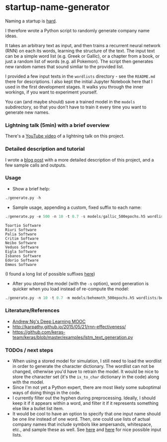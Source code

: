 # startup-name-generator

Naming a startup is [hard](https://mashable.com/2012/10/04/startup-naming/). 

I therefore wrote a Python script to randomly generate company name ideas.

It takes an arbitrary text as input, and then trains a recurrent neural network (RNN) on each its words, learning the structure of the text. The input text can be a simple word list (e.g. Greek or Gallic), or a chapter from a book, or just a random list of words (e.g. all Pokemon). The script then generates new random names that sound simliar to the provided list.

I provided a few input texts in the `wordlists` directory - see the `README.md` there for descriptions. I also kept the initial Jupyter Notebook here that I used in the first development stages. It walks you through the inner workings, if you want to experiment yourself.

You can (and maybe should) save a trained model in the `models` subdirectory, so that you don't have to train it every time you want to generate new names.

### Lightning talk (5min) with a brief overview

There's a [YouTube video](https://www.youtube.com/watch?v=1w3Q3CEldG0&index=50&list=PLHd2BPBhxqRJpeduPspa9tZiHUix4X1zh) of a lightning talk on this project.

### Detailed description and tutorial

I wrote a [blog post](http://alpha-epsilon.de/python/2018/04/04/an-lstm-based-startup-name-generator/) with a more detailed description of this project, and a few sample calls and outputs.

### Usage

- Show a brief help:

```python
./generate.py -h
```

- Sample usage, appending a custom, fixed suffix to each name:

```python
./generate.py -e 500 -n 10 -t 0.7 -s models/gallic_500epochs.h5 wordlists/gallic.txt --suffix Software
```

```
Toartio Software
Riuri Software
Palia Software
Critim Software
Neibo Software
Veduos Software
Eigla Software
Isbanos Software
Edorio Software
Emmos Software
```

(I found a long list of possible suffixes [here](https://www.reddit.com/r/Entrepreneur/comments/4jfrgl/is_there_a_list_of_generic_company_name_endings/))

- After you stored the model (with the `-s` option), word generation is quicker when you load instead of re-compute the model:

```python
./generate.py -n 10 -t 0.7 -m models/behemoth_500epochs.h5 wordlists/behemoth.txt --suffix Labs
```

### Literature/References

- [Andrew Ng's Deep Learning MOOC](https://www.deeplearning.ai/)
- http://karpathy.github.io/2015/05/21/rnn-effectiveness/
- https://github.com/keras-team/keras/blob/master/examples/lstm_text_generation.py

### TODOs / next steps

- When using a stored model for simulation, I still need to load the wordlist in order to generate the character dictionary. The wordlist can not be changed, otherwise you'd have to retrain the model. It would be nice to store the character set (it's the `ix_to_char` dictionary in the code) along with the model.
- Since I'm not yet a Python expert, there are most likely some suboptimal ways of doing things in the code.
- I currently filter out the hyphen during preprocessing. Ideally, I should keep it if it appears within a word, and filter it if it represents something else like a bullet list item.
- It would be cool to have an option to specify that one input name should be one *line* instead of one word. Then, one could use lists of actual company names that include symbols like ampersands, whitespace, etc., and sample these as well. See [here](https://www.wordlab.com/archives/company-names-list) and [here](https://www.sec.gov/rules/other/4-460list.htm) for nice possible input lists.
